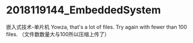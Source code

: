 # 2018119144_EmbeddedSystem
嵌入式技术-单片机
Yowza, that's a lot of files. Try again with fewer than 100 files.
（文件数数量大与100所以压缩上传了）
